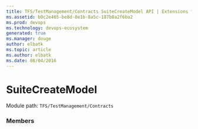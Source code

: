 ```yaml
---
title: TFS/TestManagement/Contracts SuiteCreateModel API | Extensions for Azure DevOps Services
ms.assetid: b0c2e465-be8d-8e1b-8a5c-187b8a2f6ba2
ms.prod: devops
ms.technology: devops-ecosystem
generated: true
ms.manager: douge
author: elbatk
ms.topic: article
ms.author: elbatk
ms.date: 08/04/2016
---
```


# SuiteCreateModel

Module path: `TFS/TestManagement/Contracts`


### Members

